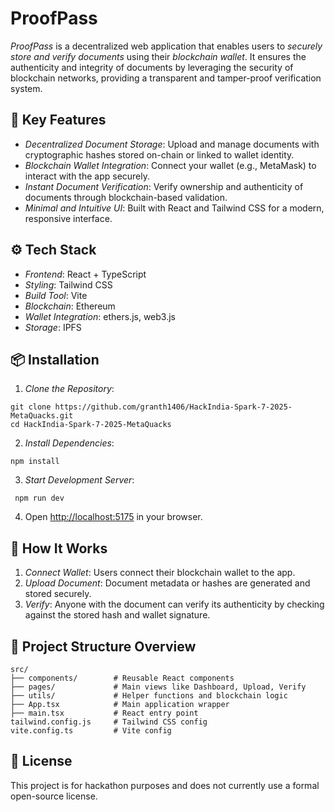 # ProofPass

*ProofPass* is a decentralized web application that enables users to *securely store and verify documents* using their *blockchain wallet*. It ensures the authenticity and integrity of documents by leveraging the security of blockchain networks, providing a transparent and tamper-proof verification system.

## 🔐 Key Features

* *Decentralized Document Storage*: Upload and manage documents with cryptographic hashes stored on-chain or linked to wallet identity.
* *Blockchain Wallet Integration*: Connect your wallet (e.g., MetaMask) to interact with the app securely.
* *Instant Document Verification*: Verify ownership and authenticity of documents through blockchain-based validation.
* *Minimal and Intuitive UI*: Built with React and Tailwind CSS for a modern, responsive interface.

## ⚙ Tech Stack

* *Frontend*: React + TypeScript
* *Styling*: Tailwind CSS
* *Build Tool*: Vite
* *Blockchain*: Ethereum
* *Wallet Integration*: ethers.js, web3.js
* *Storage*: IPFS

## 📦 Installation

1. *Clone the Repository*:
```
git clone https://github.com/granth1406/HackIndia-Spark-7-2025-MetaQuacks.git
cd HackIndia-Spark-7-2025-MetaQuacks
 ```  

2. *Install Dependencies*:

```
npm install
 ```  

3. *Start Development Server*:

```
 npm run dev
 ```  

4. Open [http://localhost:5175](http://localhost:5175) in your browser.

## 🧠 How It Works

1. *Connect Wallet*: Users connect their blockchain wallet to the app.
2. *Upload Document*: Document metadata or hashes are generated and stored securely.
3. *Verify*: Anyone with the document can verify its authenticity by checking against the stored hash and wallet signature.

## 📁 Project Structure Overview

```
src/
├── components/        # Reusable React components
├── pages/             # Main views like Dashboard, Upload, Verify
├── utils/             # Helper functions and blockchain logic
├── App.tsx            # Main application wrapper
├── main.tsx           # React entry point
tailwind.config.js     # Tailwind CSS config
vite.config.ts         # Vite config
```


## 📄 License

This project is for hackathon purposes and does not currently use a formal open-source license.

